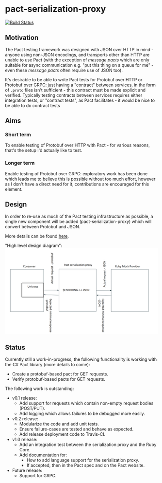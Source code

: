 # pact-serialization-proxy
[![Build Status](https://travis-ci.org/mcon/pact-serialization-proxy.svg?branch=master)](https://travis-ci.org/mcon/pact-serialization-proxy)
 
## Motivation

The Pact testing framework was designed with JSON over HTTP in mind - anyone using non-JSON encodings, and transports other than HTTP are unable to use Pact (with the exception of *message pacts* which are only suitable for async communication e.g. "put this thing on a queue for me" - even these *message pacts* often require use of JSON too).

It's desirable to be able to write Pact tests for Protobuf over HTTP or Protobuf over GRPC: just having a "contract" between services, in the form of `.proto` files isn't sufficient - this contract must be made explicit and verified. Typically testing contracts between services requires either integration tests, or "contract tests", as Pact facilitates - it would be nice to be able to do contract tests

## Aims
### Short term

To enable testing of Protobuf over HTTP with Pact - for various reasons, that's the setup I'd actually like to test.

### Longer term

Enable testing of Protobuf over GRPC: exploratory work has been done which leads me to believe this is possible without too much effort, however as I don't have a direct need for it, contributions are encouraged for this element.

## Design

In order to re-use as much of the Pact testing infrastructure as possible, a single new component will be added (pact-serialization-proxy) which will convert between Protobuf and JSON.

More details can be found [here](https://docs.google.com/presentation/d/13rTmXp7Gdcd_hHC_0YP5FR0fB1KIjZf9p5yrucjTlSc/edit#slide=id.g52499222dc_0_531).

"High level design diagram":
![diagram](https://github.com/mcon/pact-serialization-proxy/blob/master/architecture-diagram.png)

## Status

Currently still a work-in-progress, the following functionality is working with the C# Pact library (more details to come):
- Create a protobuf-based pact for GET requests.
- Verify protobuf-based pacts for GET requests.

The following work is outstanding:
- v0.1 release:
  - Add support for requests which contain non-empty request bodies (POST/PUT).
  - Add logging which allows failures to be debugged more easily.
- v0.2 release:
  - Modularize the code and add unit tests.
  - Ensure failure-cases are tested and behave as expected.
  - Add release deployment code to Travis-CI.
- v1.0 release:
  - Add an integration test between the serialization proxy and the Ruby Core.
  - Add documentation for:
    - How to add language support for the serialization proxy.
    - If accepted, then in the Pact spec and on the Pact website.
- Future release:
  - Support for GRPC.
